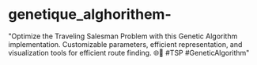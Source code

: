 # genetique_alghorithem-
 "Optimize the Traveling Salesman Problem with this Genetic Algorithm implementation. Customizable parameters, efficient representation, and visualization tools for efficient route finding. 🌐🧬 #TSP #GeneticAlgorithm"
